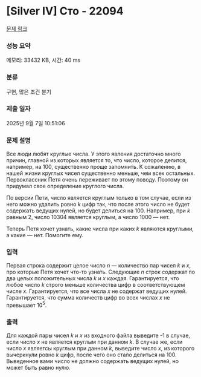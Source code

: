 # [Silver IV] Сто - 22094 

[문제 링크](https://www.acmicpc.net/problem/22094) 

### 성능 요약

메모리: 33432 KB, 시간: 40 ms

### 분류

구현, 많은 조건 분기

### 제출 일자

2025년 9월 7일 10:51:06

### 문제 설명

<p>Все люди любят круглые числа. У этого явления достаточно много причин, главной из которых является то, что число, которое делится, например, на 100, существенно проще запомнить. К сожалению, в нашей жизни круглых чисел существенно меньше, чем всех остальных. Первоклассник Петя очень переживает по этому поводу. Поэтому он придумал свое определение круглого числа.</p>

<p>По версии Пети, число является круглым только в том случае, если из него можно удалить ровно <i>k</i> цифр так, что после этого число не будет содержать ведущих нулей, но будет делиться на 100. Например, при <i>k</i> равным 2, число 10304 является круглым, а число 1000 — нет.</p>

<p>Теперь Петя хочет узнать, какие числа при каких <i>k</i> являются круглыми, а какие — нет. Помогите ему.</p>

### 입력 

 <p>Первая строка содержит целое число <i>n</i> — количество пар чисел <i>k</i> и <i>x</i>, про которые Петя хочет что-то узнать. Следующие <i>n</i> строк содержат по два целых положительных числа <i>k</i> и <i>x</i> каждая. Гарантируется, что любое число <i>k</i> строго меньше количества цифр в соответствующем числе <i>x</i>. Гарантируется, что все числа <i>x</i> не содержат ведущих нулей. Гарантируется, что сумма количеств цифр во всех числах <i>x</i> не превышает 10<sup>5</sup>.</p>

### 출력 

 <p>Для каждой пары чисел <i>k</i> и <i>x</i> из входного файла выведите -1 в случае, если число <i>x</i> не является круглым при данном <i>k</i>. В случае же, если число <i>x</i> являетсы круглым при данном <i>k</i>, выведите число <i>x</i>, из которого вычеркнули ровно <i>k</i> цифр, после чего оно стало делиться на 100. Выведенное вами число не должно содержать ведущих нулей, но может быть равно нулю.</p>

